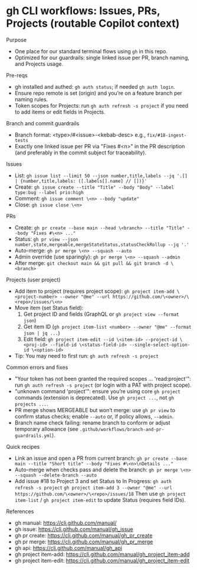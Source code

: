 # gh CLI workflows: Issues, PRs, Projects (routable Copilot context)

Purpose

- One place for our standard terminal flows using `gh` in this repo.
- Optimized for our guardrails: single linked issue per PR, branch naming, and Projects usage.

Pre-reqs

- gh installed and authed: `gh auth status`; if needed `gh auth login`.
- Ensure repo remote is set (origin) and you’re on a feature branch per naming rules.
- Token scopes for Projects: run `gh auth refresh -s project` if you need to add items or edit fields in Projects.

Branch and commit guardrails

- Branch format: \<type>/#\<issue>-\<kebab-desc> e.g., `fix/#18-ingest-tests`
- Exactly one linked issue per PR via "Fixes #\<n>" in the PR description (and preferably in the commit subject for traceability).

Issues

- List: `gh issue list --limit 50 --json number,title,labels --jq '.[] | {number,title,labels: ([.labels[].name] // [])}'`
- Create: `gh issue create --title "Title" --body "Body" --label type:bug --label prio:high`
- Comment: `gh issue comment \<n> --body "update"`
- Close: `gh issue close \<n>`

PRs

- Create: `gh pr create --base main --head \<branch> --title "Title" --body "Fixes #\<n> ..."`
- Status: `gh pr view --json number,state,mergeable,mergeStateStatus,statusCheckRollup --jq '.'`
- Auto-merge: `gh pr merge \<n> --squash --auto`
- Admin override (use sparingly): `gh pr merge \<n> --squash --admin`
- After merge: `git checkout main && git pull && git branch -d \<branch>`

Projects (user project)

- Add item to project (requires project scope): `gh project item-add \<project-number> --owner "@me" --url https://github.com/\<owner>/\<repo>/issues/\<n>`
- Move item (set Status field):
  1) Get project ID and fields (GraphQL or `gh project view --format json`)
  2) Get item ID (`gh project item-list <number> --owner "@me" --format json | jq ...`)
  3) Edit field: `gh project item-edit --id \<item-id> --project-id \<proj-id> --field-id \<status-field-id> --single-select-option-id \<option-id>`
- Tip: You may need to first run: `gh auth refresh -s project`

Common errors and fixes

- "Your token has not been granted the required scopes ... 'read:project'": run `gh auth refresh -s project` (or login with a PAT with project scope).
- "unknown command 'project'": ensure you’re using core `gh project` commands (extension is deprecated). Use `gh project ...`, not `gh projects ...`.
- PR merge shows MERGEABLE but won’t merge: use `gh pr view` to confirm status checks; enable `--auto` or, if policy allows, `--admin`.
- Branch name check failing: rename branch to conform or adjust temporary allowance (see `.github/workflows/branch-and-pr-guardrails.yml`).

Quick recipes

- Link an issue and open a PR from current branch:
  `gh pr create --base main --title "Short title" --body "Fixes #\<n>\nDetails ..."`
- Auto-merge when checks pass and delete the branch:
  `gh pr merge \<n> --squash --delete-branch --auto`
- Add issue #18 to Project 3 and set Status to In Progress:
  `gh auth refresh -s project`
  `gh project item-add 3 --owner "@me" --url https://github.com/\<owner>/\<repo>/issues/18`
  Then use `gh project item-list` / `gh project item-edit` to update Status (requires field IDs).

References

- gh manual: <https://cli.github.com/manual/>
- gh issue: <https://cli.github.com/manual/gh_issue>
- gh pr create: <https://cli.github.com/manual/gh_pr_create>
- gh pr merge: <https://cli.github.com/manual/gh_pr_merge>
- gh api: <https://cli.github.com/manual/gh_api>
- gh project item-add: <https://cli.github.com/manual/gh_project_item-add>
- gh project item-edit: <https://cli.github.com/manual/gh_project_item-edit>
